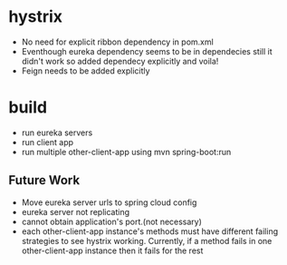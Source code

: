 # hystrix
* No need for explicit ribbon dependency in pom.xml
* Eventhough eureka dependency seems to be in dependecies still it didn't work so added dependecy explicitly and voila!
* Feign needs to be added explicitly

# build
* run eureka servers
* run client app
* run multiple other-client-app using mvn spring-boot:run

## Future Work
* Move eureka server urls to spring cloud config
* eureka server not replicating
* cannot obtain application's port.(not necessary)
* each other-client-app instance's methods must have different failing strategies to see hystrix working. Currently, if a method fails in one other-client-app instance then it fails for the rest
